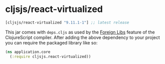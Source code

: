 # cljsjs/react-virtualized

[](dependency)
```clojure
[cljsjs/react-virtualized "9.11.1-1"] ;; latest release
```
[](/dependency)

This jar comes with `deps.cljs` as used by the [Foreign Libs][flibs] feature
of the ClojureScript compiler. After adding the above dependency to your project
you can require the packaged library like so:

```clojure
(ns application.core
  (:require cljsjs.react-virtualized))
```

[flibs]: https://github.com/clojure/clojurescript/wiki/Packaging-Foreign-Dependencies
